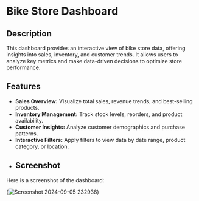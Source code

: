 # Bike Store Dashboard
## Description
This dashboard provides an interactive view of bike store data, offering insights into sales, inventory, and customer trends. It allows users to analyze key metrics and make data-driven decisions to optimize store performance.
## Features

- **Sales Overview:** Visualize total sales, revenue trends, and best-selling products.
- **Inventory Management:** Track stock levels, reorders, and product availability.
- **Customer Insights:** Analyze customer demographics and purchase patterns.
- **Interactive Filters:** Apply filters to view data by date range, product category, or location.
- ## Screenshot

Here is a screenshot of the dashboard:

(![Screenshot 2024-09-05 232936](https://github.com/user-attachments/assets/475bde41-8cd7-4784-ae0b-04ca010633d0))

